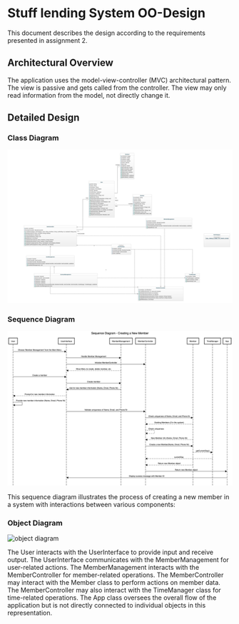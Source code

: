 # Stuff lending System OO-Design
This document describes the design according to the requirements presented in assignment 2.

## Architectural Overview
The application uses the model-view-controller (MVC) architectural pattern. The view is passive and gets called from the controller. The view may only read information from the model, not directly change it.

## Detailed Design
### Class Diagram

![class diagram](img/class-diagram.jpeg)


### Sequence Diagram

![sequence diagram](img/sequence_diagram.png)

This sequence diagram illustrates the process of creating a new member in a system with interactions between various components:


### Object Diagram
![object diagram](img/object_diagram.jpg)

The User interacts with the UserInterface to provide input and receive output.
The UserInterface communicates with the MemberManagement for user-related actions.
The MemberManagement interacts with the MemberController for member-related operations.
The MemberController may interact with the Member class to perform actions on member data.
The MemberController may also interact with the TimeManager class for time-related operations.
The App class oversees the overall flow of the application but is not directly connected to individual objects in this representation.
